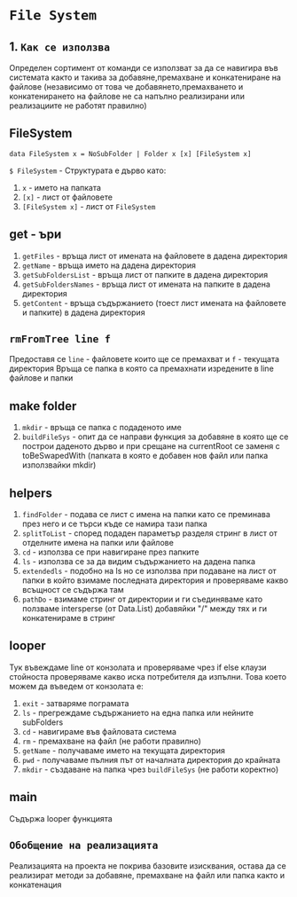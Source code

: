 # **`File System`**

## 1. **`Как се използва`**
Определен сортимент от команди се използват за да се навигира във системата както и такива за добавяне,премахване и конкатениране на файлове (независимо от това че добавянето,премахването и конкатенирането на файлове не са напълно реализирани или реализациите не работят правилно)

## **FileSystem**

    data FileSystem x = NoSubFolder | Folder x [x] [FileSystem x]

`$ FileSystem` - Структурата е дърво като:
1. `x` - името на папката 
2. `[x]` - лист от файловете
3. `[FileSystem x]` - лист от `FileSystem`
    
## **get - ъри**

1. `getFiles` - връща лист от имената на файловете в дадена директория
2. `getName` - връща името на дадена директория
3. `getSubFoldersList` - връща лист от папките в дадена директория
4. `getSubFoldersNames` - връща лист от имената на папките в дадена директория
5. `getContent` - връща съдържанието (тоест лист имената на файловете и папките) в дадена директория

## **`rmFromTree line f`**
Предоставя се `line` - файловете които ще се премахват и `f` - текущата директория
Връща се папка в която са премахнати изредените в line файлове и папки

## **make folder**
1. `mkdir` - връща се папка с подаденото име 
2. `buildFileSys` - опит да се направи функция за добавяне в която ще се построи даденото дърво и при срещане на currentRoot се заменя с toBeSwapedWith (папката в която е добавен нов файл или папка използвайки mkdir)

## **helpers**
1. `findFolder` - подава се лист с имена на папки като се преминава през него и се търси къде се намира тази папка
2. `splitToList` - според подаден параметър разделя стринг в лист от отделните имена на папки или файлове
3. `cd` - използва се при навигиране през папките
4. `ls` - използва се за да видим съдържанието на дадена папка
5. `extendedls` - подобно на ls но се използва при подаване на лист от папки в който взимаме последната директория и проверяваме какво всъщност се съдържа там
6. `pathDo` - взимаме стринг от директории и ги съединяваме като ползваме intersperse (от Data.List) добавяйки "/" между тях и ги конкатенираме в стринг

## **looper**
Тук въвеждаме line от конзолата и проверяваме чрез if else клаузи стойноста проверяваме какво иска потребителя да изпълни. Това което можем да въведем от конзолата е:
1. `exit` - затваряме пограмата
2. `ls` - прегреждаме съдържанието на една папка или нейните subFolders
3. `cd` - навигираме във файловата система
4. `rm` - премахване на файл (не работи правилно)
5. `getName` - получаваме името на текущата директория
6. `pwd` - получаваме пълния път от началната директория до крайната
7. `mkdir` - създаване на папка чрез `buildFileSys` (не работи коректно)


## **main**
Съдържа looper функцията

## **`Обобщение на реализацията`**
Реализацията на проекта не покрива базовите изисквания, остава да се реализират методи за добавяне, премахване на файл или папка както и конкатенация
